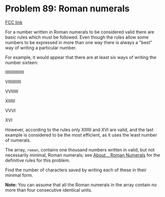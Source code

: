 # Problem 89: Roman numerals

[FCC link](https://www.freecodecamp.org/learn/coding-interview-prep/project-euler/problem-89-roman-numerals)

For a number written in Roman numerals to be considered valid there are basic
rules which must be followed. Even though the rules allow some numbers to be
expressed in more than one way there is always a "best" way of writing a
particular number.

For example, it would appear that there are at least six ways of writing the
number sixteen:

IIIIIIIIIIIIIIII

VIIIIIIIIIII

VVIIIIII

XIIIIII

VVVI

XVI

However, according to the rules only XIIIIII and XVI are valid, and the last
example is considered to be the most efficient, as it uses the least number of
numerals.

The array, `roman`, contains one thousand numbers written in valid, but not
necessarily minimal, Roman numerals; see
[About... Roman Numerals](https://projecteuler.net/about=roman_numerals) for the
definitive rules for this problem.

Find the number of characters saved by writing each of these in their minimal
form.

**Note:** You can assume that all the Roman numerals in the array contain no
more than four consecutive identical units.
